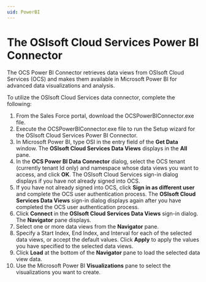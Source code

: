 ```yaml
---
uid: PowerBI
---
```


# The OSIsoft Cloud Services Power BI Connector

The OCS Power BI Connector retrieves data views from OSIsoft Cloud Services (OCS) and makes them available in Microsoft Power BI for advanced data visualizations and analysis.

To utilize the OSIsoft Cloud Services data connector, complete the following:

1.	From the Sales Force portal, download the OCSPowerBIConnector.exe file.
2.	Execute the OCSPowerBIConnector.exe file to run the Setup wizard for the OSIsoft Cloud Services Power BI Connector.
3.	In Microsoft Power BI, type OSI in the entry field of the **Get Data** window. The **OSIsoft Cloud Services Data Views** displays in the **All** pane.
4.	In the **OCS Power BI Data Connector** dialog, select the OCS tenant (currently tenant Id only) and namespace whose data views you want to access, and click **OK**. The OSIsoft Cloud Services sign-in dialog displays if you have not already signed into OCS.
5.	If you have not already signed into OCS, click **Sign in as different user** and complete the OCS user authentication process. The **OSIsoft Cloud Services Data Views** sign-in dialog displays again after you have completed the OCS user authentication process.
6.	Click **Connect** in the **OSIsoft Cloud Services Data Views** sign-in dialog. The **Navigator** pane displays.
7.	Select one or more data views from the **Navigator** pane.
8.	Specify a Start Index, End Index, and Interval for each of the selected data views, or accept the default values. Click **Apply** to apply the values you have specified to the selected data views.
9.	Click **Load** at the bottom of the **Navigator** pane to load the selected data view data.
10.	Use the Microsoft Power BI **Visualizations** pane to select the visualizations you want to create.
